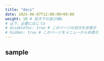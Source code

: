 ```yaml
---
title: "docs"
date: 2025-06-07T12:00:00+09:00
weight: 10 # 目次での並び順a
# 以下、必要に応じてa
# disableToc: true # このページの目次を非表示
# hidden: true # このページをメニューから非表示
---
```


## sample